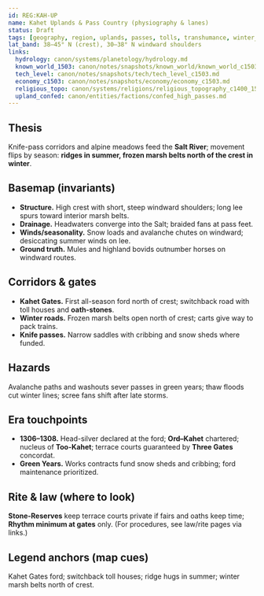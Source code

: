 ```yaml
---
id: REG:KAH-UP
name: Kahet Uplands & Pass Country (physiography & lanes)
status: Draft
tags: [geography, region, uplands, passes, tolls, transhumance, winter_roads]
lat_band: 38–45° N (crest), 30–38° N windward shoulders
links:
  hydrology: canon/systems/planetology/hydrology.md
  known_world_1503: canon/notes/snapshots/known_world/known_world_c1503.md
  tech_level: canon/notes/snapshots/tech/tech_level_c1503.md
  economy_c1503: canon/notes/snapshots/economy/economy_c1503.md
  religious_topo: canon/systems/religions/religious_topography_c1400_1560.md
  upland_confed: canon/entities/factions/confed_high_passes.md
---
```


## Thesis
Knife-pass corridors and alpine meadows feed the **Salt River**; movement flips by season: **ridges in summer, frozen marsh belts north of the crest in winter**.

## Basemap (invariants)
- **Structure.** High crest with short, steep windward shoulders; long lee spurs toward interior marsh belts.
- **Drainage.** Headwaters converge into the Salt; braided fans at pass feet.
- **Winds/seasonality.** Snow loads and avalanche chutes on windward; desiccating summer winds on lee.
- **Ground truth.** Mules and highland bovids outnumber horses on windward routes.

## Corridors & gates
- **Kahet Gates.** First all-season ford north of crest; switchback road with toll houses and **oath-stones**.
- **Winter roads.** Frozen marsh belts open north of crest; carts give way to pack trains.
- **Knife passes.** Narrow saddles with cribbing and snow sheds where funded.

## Hazards
Avalanche paths and washouts sever passes in green years; thaw floods cut winter lines; scree fans shift after late storms.

## Era touchpoints
- **1306–1308.** Head-silver declared at the ford; **Ord–Kahet** chartered; nucleus of **Too-Kahet**; terrace courts guaranteed by **Three Gates** concordat.
- **Green Years.** Works contracts fund snow sheds and cribbing; ford maintenance prioritized.

## Rite & law (where to look)
**Stone-Reserves** keep terrace courts private if fairs and oaths keep time; **Rhythm minimum at gates** only. (For procedures, see law/rite pages via links.)

## Legend anchors (map cues)
Kahet Gates ford; switchback toll houses; ridge hugs in summer; winter marsh belts north of crest.
